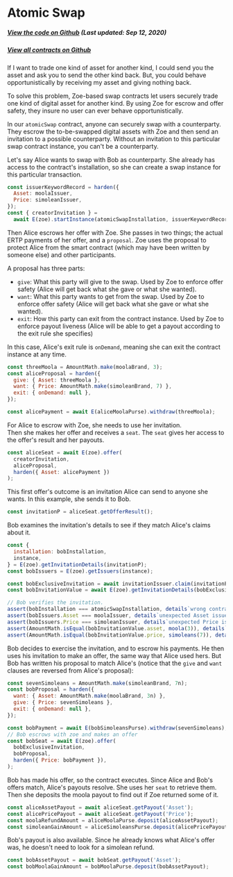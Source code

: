 # Atomic Swap

<Zoe-Version/>


##### [View the code on Github](https://github.com/Agoric/agoric-sdk/blob/f29591519809dbadf19db0a26f38704d87429b89/packages/zoe/src/contracts/atomicSwap.js) (Last updated: Sep 12, 2020)
##### [View all contracts on Github](https://github.com/Agoric/agoric-sdk/tree/master/packages/zoe/src/contracts)

If I want to trade one kind of asset for another kind, I could send
you the asset and ask you to send the other kind back. But, you
could behave opportunistically by receiving my asset and giving
nothing back. 

To solve this problem, Zoe-based swap contracts let users 
securely trade one kind of digital asset for another kind. 
By using Zoe for escrow and offer safety, they insure no 
user can ever behave opportunistically.

In our `atomicSwap` contract, anyone can securely swap with a counterparty.
They escrow the to-be-swapped digital assets with Zoe and then send
an invitation to a possible counterparty. Without an invitation to this
particular swap contract instance, you can't be a counterparty.

Let's say Alice wants to swap with Bob as counterparty. She
already has access to the contract's installation, so she
can create a swap instance for this particular transaction.

```js
const issuerKeywordRecord = harden({
  Asset: moolaIssuer,
  Price: simoleanIssuer,
});
const { creatorInvitation } =
  await E(zoe).startInstance(atomicSwapInstallation, issuerKeywordRecord);
```

Then Alice escrows her offer with Zoe. She passes in two
things; the actual ERTP payments of her offer, and a
`proposal`. Zoe uses the proposal to protect Alice from the
smart contract (which may have been written by someone else) 
and other participants. 

A proposal has three parts:
- `give`: What this party will give to the swap. Used by Zoe to enforce offer safety (Alice will get back what she gave or what she wanted).
- `want`: What this party wants to get from the swap. Used by Zoe to enforce offer safety (Alice will get back what she gave or what she wanted).
- `exit`: How this party can exit from the contract instance. Used by Zoe to enforce payout liveness (Alice will be able to get a payout according to the exit rule she specifies)

In this case, Alice's exit rule is `onDemand`, meaning she
can exit the contract instance at any time.

```js
const threeMoola = AmountMath.make(moolaBrand, 3);
const aliceProposal = harden({
  give: { Asset: threeMoola },
  want: { Price: AmountMath.make(simoleanBrand, 7) },
  exit: { onDemand: null },
});

const alicePayment = await E(aliceMoolaPurse).withdraw(threeMoola);
```

For Alice to escrow with Zoe, she needs to use her invitation.  
Then she makes her offer and receives a `seat`. The `seat`
gives her access to the offer's result and her payouts.

```js
const aliceSeat = await E(zoe).offer(
  creatorInvitation,
  aliceProposal,
  harden({ Asset: alicePayment })
);
```

This first offer's outcome is an invitation Alice can send to anyone she wants. In
this example, she sends it to Bob.

```js
const invitationP = aliceSeat.getOfferResult();
```
Bob examines the invitation's details to see if they match Alice's claims
about it.

```js
const {
  installation: bobInstallation,
  instance,
} = E(zoe).getInvitationDetails(invitationP);
const bobIssuers = E(zoe).getIssuers(instance);

const bobExclusiveInvitation = await invitationIssuer.claim(invitationP);
const bobInvitationValue = await E(zoe).getInvitationDetails(bobExclusiveInvitation);

// Bob verifies the invitation.
assert(bobInstallation === atomicSwapInstallation, details`wrong contract`);
assert(bobIssuers.Asset === moolaIssuer, details`unexpected Asset issuer`);
assert(bobIssuers.Price === simoleanIssuer, details`unexpected Price issuer`);
assert(AmountMath.isEqual(bobInvitationValue.asset, moola(3)), details`wrong asset`);
assert(AmountMath.isEqual(bobInvitationValue.price, simoleans(7)), details`wrong price`);
```

Bob decides to exercise the invitation, and to escrow his payments. He then
uses his invitation to make an offer, the same way that Alice used hers. 
But Bob has written his proposal to match Alice's (notice that the `give` 
and `want` clauses are reversed from Alice's proposal):

```js
const sevenSimoleans = AmountMath.make(simoleanBrand, 7n);
const bobProposal = harden({
  want: { Asset: AmountMath.make(moolaBrand, 3n) },
  give: { Price: sevenSimoleans },
  exit: { onDemand: null },
});

const bobPayment = await E(bobSimoleansPurse).withdraw(sevenSimoleans);
// Bob escrows with zoe and makes an offer
const bobSeat = await E(zoe).offer(
  bobExclusiveInvitation,
  bobProposal,
  harden({ Price: bobPayment }),
);
```
Bob has made his offer, so the contract executes. Since Alice
and Bob's offers match, Alice's payouts resolve. She uses her
`seat` to retrieve them. Then she deposits the moola
payout to find out if Zoe returned some of it.

```js
const aliceAssetPayout = await aliceSeat.getPayout('Asset');
const alicePricePayout = await aliceSeat.getPayout('Price');
const moolaRefundAmount = aliceMoolaPurse.deposit(aliceAssetPayout);
const simoleanGainAmount = aliceSimoleansPurse.deposit(alicePricePayout);
```

Bob's payout is also available. Since he already knows what Alice's offer was, 
he doesn't need to look for a simolean refund.

```js
const bobAssetPayout = await bobSeat.getPayout('Asset');
const bobMoolaGainAmount = bobMoolaPurse.deposit(bobAssetPayout);
```
